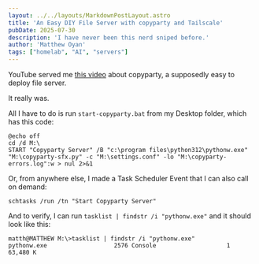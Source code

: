 ```yaml
---
layout: ../../layouts/MarkdownPostLayout.astro
title: 'An Easy DIY File Server with copyparty and Tailscale'
pubDate: 2025-07-30
description: 'I have never been this nerd sniped before.'
author: 'Matthew Oyan'
tags: ["homelab", "AI", "servers"]
---
```


YouTube served me [this video](https://www.youtube.com/watch?v=15_-hgsX2V0) about copyparty, a supposedly easy to deploy file server.

It really was.

All I have to do is run `start-copyparty.bat` from my Desktop folder, which has this code:

```batch
@echo off
cd /d M:\
START "Copyparty Server" /B "c:\program files\python312\pythonw.exe" "M:\copyparty-sfx.py" -c "M:\settings.conf" -lo "M:\copyparty-errors.log":w > nul 2>&1
```

Or, from anywhere else, I made a Task Scheduler Event that I can also call on demand: 

```batch
schtasks /run /tn "Start Copyparty Server"
```

And to verify, I can run `tasklist | findstr /i "pythonw.exe"` and it should look like this:

```batch
matth@MATTHEW M:\>tasklist | findstr /i "pythonw.exe"       
pythonw.exe                   2576 Console                    1     63,480 K
```










